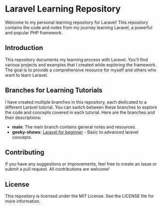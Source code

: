 # Laravel Learning Repository

Welcome to my personal learning repository for Laravel! This repository contains the code and notes from my journey learning Laravel, a powerful and popular PHP framework.

## Introduction

This repository documents my learning process with Laravel. You'll find various projects and examples that I created while exploring the framework. The goal is to provide a comprehensive resource for myself and others who want to learn Laravel.

## Branches for Learning Tutorials

I have created multiple branches in this repository, each dedicated to a different Laravel tutorial. You can switch between these branches to explore the code and concepts covered in each tutorial. Here are the branches and their descriptions:

- **main**: The main branch contains general notes and resources.
- **geeky-shows**: [Laravel for beginner](https://github.com/najmul-islam/laravel/tree/geeky-shows) - Basic to advanced laravel concepts.

## Contributing

If you have any suggestions or improvements, feel free to create an issue or submit a pull request. All contributions are welcome!

## License

This repository is licensed under the MIT License. See the LICENSE file for more information.
